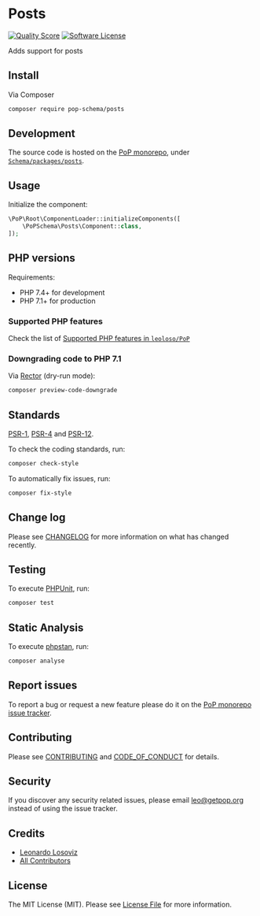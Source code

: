 # Posts

<!-- [![Build Status][ico-travis]][link-travis] -->
[![Quality Score][ico-code-quality]][link-code-quality]
[![Software License][ico-license]](LICENSE.md)

<!--
[![Latest Version on Packagist][ico-version]][link-packagist]
[![Coverage Status][ico-scrutinizer]][link-scrutinizer]
[![Total Downloads][ico-downloads]][link-downloads]
-->

Adds support for posts

## Install

Via Composer

``` bash
composer require pop-schema/posts
```

## Development

The source code is hosted on the [PoP monorepo](https://github.com/leoloso/PoP), under [`Schema/packages/posts`](https://github.com/leoloso/PoP/tree/master/layers/Schema/packages/posts).

## Usage

Initialize the component:

``` php
\PoP\Root\ComponentLoader::initializeComponents([
    \PoPSchema\Posts\Component::class,
]);
```

## PHP versions

Requirements:

- PHP 7.4+ for development
- PHP 7.1+ for production

### Supported PHP features

Check the list of [Supported PHP features in `leoloso/PoP`](https://github.com/leoloso/PoP/#supported-php-features)

### Downgrading code to PHP 7.1

Via [Rector](https://github.com/rectorphp/rector) (dry-run mode):

```bash
composer preview-code-downgrade
```

## Standards

[PSR-1](https://www.php-fig.org/psr/psr-1), [PSR-4](https://www.php-fig.org/psr/psr-4) and [PSR-12](https://www.php-fig.org/psr/psr-12).

To check the coding standards, run:

``` bash
composer check-style
```

To automatically fix issues, run:

``` bash
composer fix-style
```

## Change log

Please see [CHANGELOG](CHANGELOG.md) for more information on what has changed recently.

## Testing

To execute [PHPUnit](https://phpunit.de/), run:

``` bash
composer test
```

## Static Analysis

To execute [phpstan](https://github.com/phpstan/phpstan), run:

``` bash
composer analyse
```

## Report issues

To report a bug or request a new feature please do it on the [PoP monorepo issue tracker](https://github.com/leoloso/PoP/issues).

## Contributing

Please see [CONTRIBUTING](CONTRIBUTING.md) and [CODE_OF_CONDUCT](CODE_OF_CONDUCT.md) for details.

## Security

If you discover any security related issues, please email leo@getpop.org instead of using the issue tracker.

## Credits

- [Leonardo Losoviz][link-author]
- [All Contributors][link-contributors]

## License

The MIT License (MIT). Please see [License File](LICENSE.md) for more information.

[ico-version]: https://img.shields.io/packagist/v/pop-schema/posts.svg?style=flat-square
[ico-license]: https://img.shields.io/badge/license-MIT-brightgreen.svg?style=flat-square
[ico-travis]: https://img.shields.io/travis/pop-schema/posts/master.svg?style=flat-square
[ico-scrutinizer]: https://img.shields.io/scrutinizer/coverage/g/pop-schema/posts.svg?style=flat-square
[ico-code-quality]: https://img.shields.io/scrutinizer/g/pop-schema/posts.svg?style=flat-square
[ico-downloads]: https://img.shields.io/packagist/dt/pop-schema/posts.svg?style=flat-square

[link-packagist]: https://packagist.org/packages/pop-schema/posts
[link-travis]: https://travis-ci.org/pop-schema/posts
[link-scrutinizer]: https://scrutinizer-ci.com/g/pop-schema/posts/code-structure
[link-code-quality]: https://scrutinizer-ci.com/g/pop-schema/posts
[link-downloads]: https://packagist.org/packages/pop-schema/posts
[link-author]: https://github.com/leoloso
[link-contributors]: ../../../../../../contributors
